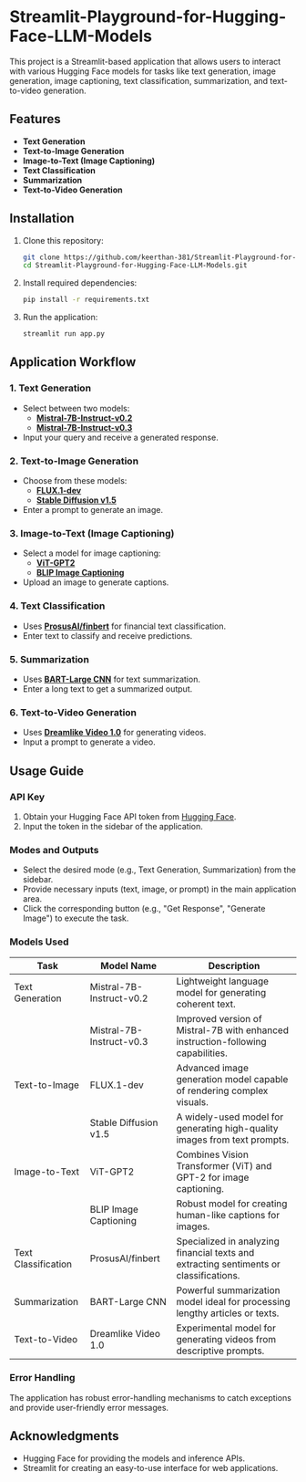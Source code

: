 # Streamlit-Playground-for-Hugging-Face-LLM-Models

This project is a Streamlit-based application that allows users to interact with various Hugging Face models for tasks like text generation, image generation, image captioning, text classification, summarization, and text-to-video generation.

## Features
- **Text Generation**
- **Text-to-Image Generation**
- **Image-to-Text (Image Captioning)**
- **Text Classification**
- **Summarization**
- **Text-to-Video Generation**

## Installation

1. Clone this repository:
   ```bash
   git clone https://github.com/keerthan-381/Streamlit-Playground-for-Hugging-Face-LLM-Models.git
   cd Streamlit-Playground-for-Hugging-Face-LLM-Models.git
   ```

2. Install required dependencies:
   ```bash
   pip install -r requirements.txt
   ```

3. Run the application:
   ```bash
   streamlit run app.py
   ```

## Application Workflow

### 1. **Text Generation**
   - Select between two models:
     - **[Mistral-7B-Instruct-v0.2](https://huggingface.co/mistralai/Mistral-7B-Instruct-v0.2)**
     - **[Mistral-7B-Instruct-v0.3](https://huggingface.co/mistralai/Mistral-7B-Instruct-v0.3)**
   - Input your query and receive a generated response.

### 2. **Text-to-Image Generation**
   - Choose from these models:
     - **[FLUX.1-dev](https://huggingface.co/black-forest-labs/FLUX.1-dev)**
     - **[Stable Diffusion v1.5](https://huggingface.co/stable-diffusion-v1-5/stable-diffusion-v1-5)**
   - Enter a prompt to generate an image.

### 3. **Image-to-Text (Image Captioning)**
   - Select a model for image captioning:
     - **[ViT-GPT2](https://huggingface.co/nlpconnect/vit-gpt2-image-captioning)**
     - **[BLIP Image Captioning](https://huggingface.co/Salesforce/blip-image-captioning-base)**
   - Upload an image to generate captions.

### 4. **Text Classification**
   - Uses **[ProsusAI/finbert](https://huggingface.co/ProsusAI/finbert)** for financial text classification.
   - Enter text to classify and receive predictions.

### 5. **Summarization**
   - Uses **[BART-Large CNN](https://huggingface.co/facebook/bart-large-cnn)** for text summarization.
   - Enter a long text to get a summarized output.

### 6. **Text-to-Video Generation**
   - Uses **[Dreamlike Video 1.0](https://huggingface.co/dreamlike-playground/dreamlike-video-1.0)** for generating videos.
   - Input a prompt to generate a video.

## Usage Guide

### API Key
1. Obtain your Hugging Face API token from [Hugging Face](https://huggingface.co/settings/tokens).
2. Input the token in the sidebar of the application.

### Modes and Outputs
- Select the desired mode (e.g., Text Generation, Summarization) from the sidebar.
- Provide necessary inputs (text, image, or prompt) in the main application area.
- Click the corresponding button (e.g., "Get Response", "Generate Image") to execute the task.



### Models Used
| Task                | Model Name                    | Description                                                                                     |
|---------------------|-------------------------------|-------------------------------------------------------------------------------------------------|
| Text Generation     | Mistral-7B-Instruct-v0.2      | Lightweight language model for generating coherent text.                                        |
|                     | Mistral-7B-Instruct-v0.3      | Improved version of Mistral-7B with enhanced instruction-following capabilities.               |
| Text-to-Image       | FLUX.1-dev                    | Advanced image generation model capable of rendering complex visuals.                          |
|                     | Stable Diffusion v1.5         | A widely-used model for generating high-quality images from text prompts.                      |
| Image-to-Text       | ViT-GPT2                      | Combines Vision Transformer (ViT) and GPT-2 for image captioning.                              |
|                     | BLIP Image Captioning         | Robust model for creating human-like captions for images.                                      |
| Text Classification | ProsusAI/finbert              | Specialized in analyzing financial texts and extracting sentiments or classifications.          |
| Summarization       | BART-Large CNN                | Powerful summarization model ideal for processing lengthy articles or texts.                   |
| Text-to-Video       | Dreamlike Video 1.0           | Experimental model for generating videos from descriptive prompts.                             |

### Error Handling
The application has robust error-handling mechanisms to catch exceptions and provide user-friendly error messages.

## Acknowledgments
- Hugging Face for providing the models and inference APIs.
- Streamlit for creating an easy-to-use interface for web applications.

